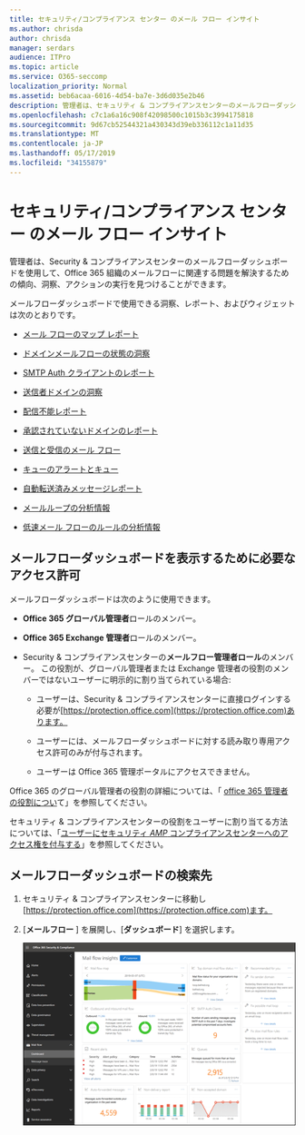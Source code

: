 ```yaml
---
title: セキュリティ/コンプライアンス センター のメール フロー インサイト
ms.author: chrisda
author: chrisda
manager: serdars
audience: ITPro
ms.topic: article
ms.service: O365-seccomp
localization_priority: Normal
ms.assetid: beb6acaa-6016-4d54-ba7e-3d6d035e2b46
description: 管理者は、セキュリティ & コンプライアンスセンターのメールフローダッシュボードについて学習できます。
ms.openlocfilehash: c7c1a6a16c908f42098500c1015b3c3994175818
ms.sourcegitcommit: 9d67cb52544321a430343d39eb336112c1a11d35
ms.translationtype: MT
ms.contentlocale: ja-JP
ms.lasthandoff: 05/17/2019
ms.locfileid: "34155879"
---
```

# <a name="mail-flow-insights-in-the-security--compliance-center"></a>セキュリティ/コンプライアンス センター のメール フロー インサイト

管理者は、Security & コンプライアンスセンターのメールフローダッシュボードを使用して、Office 365 組織のメールフローに関連する問題を解決するための傾向、洞察、アクションの実行を見つけることができます。

メールフローダッシュボードで使用できる洞察、レポート、およびウィジェットは次のとおりです。

- [メール フローのマップ レポート](mfi-mail-flow-map-report.md)

- [ドメインメールフローの状態の洞察](mfi-domain-mail-flow-status-insight.md)

- [SMTP Auth クライアントのレポート](mfi-smtp-auth-clients-report.md)

- [送信者ドメインの洞察](mfi-sender-domain-insight.md)

- [配信不能レポート](mfi-non-delivery-report.md)

- [承認されていないドメインのレポート](mfi-non-accepted-domain-report.md)

- [送信と受信のメール フロー](mfi-outbound-and-inbound-mail-flow.md)

- [キューのアラートとキュー](mfi-queue-alerts-and-queues.md)

- [自動転送済みメッセージレポート](mfi-auto-forwarded-messages-report.md)

- [メールループの分析情報](mfi-mail-loop-insight.md)

- [低速メール フローのルールの分析情報](mfi-slow-mail-flow-rules-insight.md)

## <a name="permissions-required-to-view-the-mail-flow-dashboard"></a>メールフローダッシュボードを表示するために必要なアクセス許可

メールフローダッシュボードは次のように使用できます。

- **Office 365 グローバル管理者**ロールのメンバー。

- **Office 365 Exchange 管理者**ロールのメンバー。

- Security & コンプライアンスセンターの**メールフロー管理者ロール**のメンバー。 この役割が、グローバル管理者または Exchange 管理者の役割のメンバーではないユーザーに明示的に割り当てられている場合:

  - ユーザーは、Security & コンプライアンスセンターに直接ログインする必要が[https://protection.office.com](https://protection.office.com)あります。

  - ユーザーには、メールフローダッシュボードに対する読み取り専用アクセス許可のみが付与されます。

  - ユーザーは Office 365 管理ポータルにアクセスできません。

Office 365 のグローバル管理者の役割の詳細については、「 [office 365 管理者の役割につい](https://docs.microsoft.com/office365/admin/add-users/about-admin-roles)て」を参照してください。

セキュリティ & コンプライアンスセンターの役割をユーザーに割り当てる方法については、「[ユーザーにセキュリティ _AMP_ コンプライアンスセンターへのアクセス権を付与する](https://docs.microsoft.com/office365/securitycompliance/grant-access-to-the-security-and-compliance-center)」を参照してください。

## <a name="where-to-find-the-mail-flow-dashboard"></a>メールフローダッシュボードの検索先

1. セキュリティ & コンプライアンスセンターに移動し[https://protection.office.com](https://protection.office.com)ます。

2. [**メールフロー** ] を展開し、[**ダッシュボード**] を選択します。

   ![Office 365 Security & コンプライアンスセンターのメールフローダッシュボード](media/mail-flow-dashboard-v2.png)
